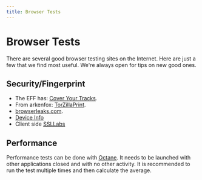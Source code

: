 ```yaml
---
title: Browser Tests
---
```


# Browser Tests

There are several good browser testing sites on the Internet. Here are just a few that we find most useful. We're always open for tips on new good ones.

## Security/Fingerprint

- The EFF has: [Cover Your Tracks](https://coveryourtracks.eff.org/).
- From arkenfox: [TorZillaPrint](https://arkenfox.github.io/TZP/index.html).
- [browserleaks.com](https://browserleaks.com/).
- [Device Info](https://www.deviceinfo.me/)
- Client side [SSLLabs](https://www.ssllabs.com/ssltest/viewMyClient.html)

## Performance

Performance tests can be done with [Octane](https://chromium.github.io/octane/). It needs to be launched with other applications closed and with no other activity. It is recommended to run the test multiple times and then calculate the average.
